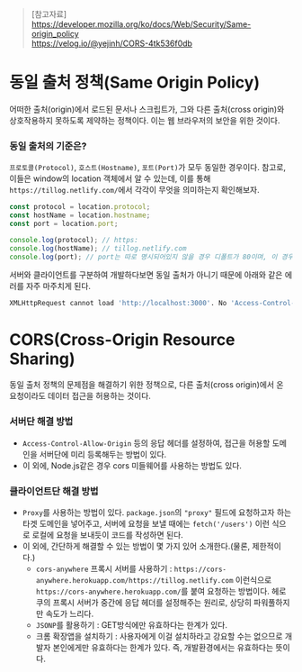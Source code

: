 > [참고자료]  
> https://developer.mozilla.org/ko/docs/Web/Security/Same-origin_policy  
> https://velog.io/@yejinh/CORS-4tk536f0db  

# 동일 출처 정책(Same Origin Policy)
어떠한 출처(origin)에서 로드된 문서나 스크립트가, 그와 다른 출처(cross origin)와 상호작용하지 못하도록 제약하는 정책이다. 이는 웹 브라우저의 보안을 위한 것이다.

### 동일 출처의 기준은?

`프로토콜(Protocol)`, `호스트(Hostname)`, `포트(Port)`가 모두 동일한 경우이다. 참고로, 이들은 window의 location 객체에서 알 수 있는데, 이를 통해 `https://tillog.netlify.com/`에서 각각이 무엇을 의미하는지 확인해보자.

```js
const protocol = location.protocol;
const hostName = location.hostname;
const port = location.port;

console.log(protocol); // https:
console.log(hostName); // tillog.netlify.com
console.log(port); // port는 따로 명시되어있지 않을 경우 디폴트가 80이며, 이 경우 빈 문자열을 리턴함
```

서버와 클라이언트를 구분하여 개발하다보면 동일 출처가 아니기 때문에 아래와 같은 에러를 자주 마주치게 된다.

```bash
XMLHttpRequest cannot load 'http://localhost:3000'. No 'Access-Control-Allow-Origin' header is present on the requested resource. Origin 'http://localhost:8080' is therefore not allowed access.
```

# CORS(Cross-Origin Resource Sharing)
동일 출처 정책의 문제점을 해결하기 위한 정책으로, 다른 출처(cross origin)에서 온 요청이라도 데이터 접근을 허용하는 것이다.

### 서버단 해결 방법
- `Access-Control-Allow-Origin` 등의 응답 헤더를 설정하여, 접근을 허용할 도메인을 서버단에 미리 등록해두는 방법이 있다.
- 이 외에, Node.js같은 경우 cors 미들웨어를 사용하는 방법도 있다.

### 클라이언트단 해결 방법
- `Proxy`를 사용하는 방법이 있다. `package.json`의 `"proxy"` 필드에 요청하고자 하는 타겟 도메인을 넣어주고, 서버에 요청을 보낼 때에는 `fetch('/users')` 이런 식으로 로컬에 요청을 보내듯이 코드를 작성하면 된다.
- 이 외에, 간단하게 해결할 수 있는 방법이 몇 가지 있어 소개한다.(물론, 제한적이다.)
    * `cors-anywhere` 프록시 서버를 사용하기 : `https://cors-anywhere.herokuapp.com/https://tillog.netlify.com` 이런식으로 `https://cors-anywhere.herokuapp.com/`를 붙여 요청하는 방법이다. 헤로쿠의 프록시 서버가 중간에 응답 헤더를 설정해주는 원리로, 상당히 파워풀하지만 속도가 느리다.
    * `JSONP`를 활용하기 : GET방식에만 유효하다는 한계가 있다.
    * 크롬 확장앱을 설치하기 : 사용자에게 이걸 설치하라고 강요할 수는 없으므로 개발자 본인에게만 유효하다는 한계가 있다. 즉, 개발환경에서는 유효하다는 뜻이다.